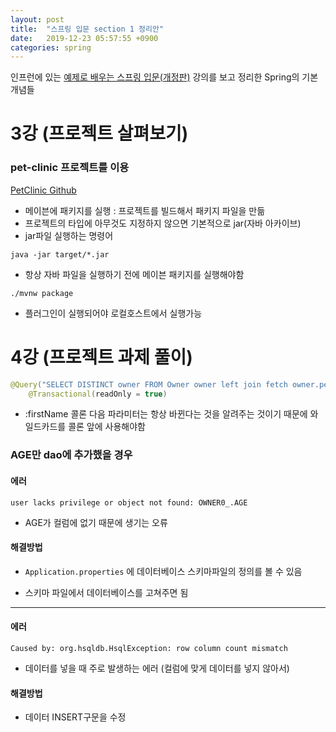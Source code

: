 ```yaml
---
layout: post
title:  "스프링 입문 section 1 정리안"
date:   2019-12-23 05:57:55 +0900
categories: spring
---
```

인프런에 있는 [예제로 배우는 스프링 입문(개정판)][inflearn-link] 강의를 보고 정리한 Spring의 기본 개념들





# 3강 (프로젝트 살펴보기)

### pet-clinic 프로젝트를 이용
[PetClinic Github][pet-clinic github]

* 메이븐에 패키지를 실행 : 프로젝트를 빌드해서  패키지 파일을 만듦
* 프로젝트의 타입에 아무것도 지정하지 않으면 기본적으로 jar(자바 아카이브)
* jar파일 실행하는 명령어 

```
java -jar target/*.jar
```



* 항상 자바 파일을 실행하기 전에 메이븐 패키지를 실행해야함

```
./mvnw package
```

- 플러그인이 실행되어야 로컬호스트에서 실행가능 






# 4강 (프로젝트 과제 풀이)

```java
@Query("SELECT DISTINCT owner FROM Owner owner left join fetch owner.pets WHERE owner.firstName LIKE %:firstName%")
    @Transactional(readOnly = true)
```

* :firstName 콜론 다음 파라미터는 항상 바뀐다는 것을 알려주는 것이기 때문에 와일드카드를 콜론 앞에 사용해야함 

### AGE만 dao에 추가했을 경우 

#### 에러 

```
user lacks privilege or object not found: OWNER0_.AGE
```

* AGE가 컬럼에 없기 때문에 생기는 오류

#### 해결방법

* `Application.properties` 에 데이터베이스 스키마파일의 정의를 볼 수 있음 

* 스키마 파일에서 데이터베이스를 고쳐주면 됨




--------------------




#### 에러

```
Caused by: org.hsqldb.HsqlException: row column count mismatch
```

* 데이터를 넣을 때 주로 발생하는 에러 (컬럼에 맞게 데이터를 넣지 않아서)

#### 해결방법

* 데이터 INSERT구문을 수정


[inflearn-link]:https://www.inflearn.com/course/spring_revised_edition
[pet-clinic github]: https://github.com/spring-projects/spring-petclinic